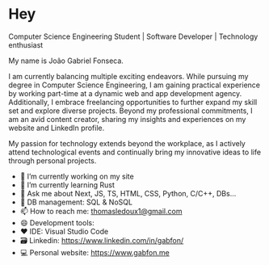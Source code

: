 
# Hey
Computer Science Engineering Student | Software Developer | Technology enthusiast


My name is João Gabriel Fonseca.

I am currently balancing multiple exciting endeavors. While pursuing my degree in Computer Science Engineering, I am gaining practical experience by working part-time at a dynamic web and app development agency. Additionally, I embrace freelancing opportunities to further expand my skill set and explore diverse projects. Beyond my professional commitments, I am an avid content creator, sharing my insights and experiences on my website and LinkedIn profile. 

My passion for technology extends beyond the workplace, as I actively attend technological events and continually bring my innovative ideas to life through personal projects. 


- 🔭 I’m currently working on my site
- 🌱 I’m currently learning Rust
- 💬 Ask me about Next, JS, TS, HTML, CSS, Python, C/C++, DBs...
- 💾 DB management: SQL & NoSQL
- 📫 How to reach me: thomasledoux1@gmail.com
- 😄 Development tools:
- ❤️ IDE: Visual Studio Code
- 🗃️ Linkedin: https://www.linkedin.com/in/gabfon/
- 💻 Personal website: https://www.gabfon.me
